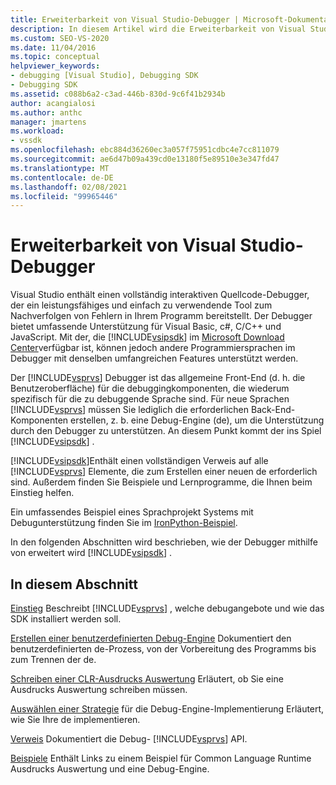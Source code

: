 ```yaml
---
title: Erweiterbarkeit von Visual Studio-Debugger | Microsoft-Dokumentation
description: In diesem Artikel wird die Erweiterbarkeit von Visual Studio-Debugger beschrieben und Links zu Artikeln über Visual Studio-debuggen bereitstellt.
ms.custom: SEO-VS-2020
ms.date: 11/04/2016
ms.topic: conceptual
helpviewer_keywords:
- debugging [Visual Studio], Debugging SDK
- Debugging SDK
ms.assetid: c088b6a2-c3ad-446b-830d-9c6f41b2934b
author: acangialosi
ms.author: anthc
manager: jmartens
ms.workload:
- vssdk
ms.openlocfilehash: ebc884d36260ec3a057f75951cdbc4e7cc811079
ms.sourcegitcommit: ae6d47b09a439cd0e13180f5e89510e3e347fd47
ms.translationtype: MT
ms.contentlocale: de-DE
ms.lasthandoff: 02/08/2021
ms.locfileid: "99965446"
---
```

# <a name="visual-studio-debugger-extensibility"></a>Erweiterbarkeit von Visual Studio-Debugger
Visual Studio enthält einen vollständig interaktiven Quellcode-Debugger, der ein leistungsfähiges und einfach zu verwendende Tool zum Nachverfolgen von Fehlern in Ihrem Programm bereitstellt. Der Debugger bietet umfassende Unterstützung für Visual Basic, c#, C/C++ und JavaScript. Mit der, die [!INCLUDE[vsipsdk](../../extensibility/includes/vsipsdk_md.md)] im [Microsoft Download Center](https://www.microsoft.com/download/details.aspx?id=21835)verfügbar ist, können jedoch andere Programmiersprachen im Debugger mit denselben umfangreichen Features unterstützt werden.

 Der [!INCLUDE[vsprvs](../../code-quality/includes/vsprvs_md.md)] Debugger ist das allgemeine Front-End (d. h. die Benutzeroberfläche) für die debuggingkomponenten, die wiederum spezifisch für die zu debuggende Sprache sind. Für neue Sprachen [!INCLUDE[vsprvs](../../code-quality/includes/vsprvs_md.md)] müssen Sie lediglich die erforderlichen Back-End-Komponenten erstellen, z. b. eine Debug-Engine (de), um die Unterstützung durch den Debugger zu unterstützen. An diesem Punkt kommt der ins Spiel [!INCLUDE[vsipsdk](../../extensibility/includes/vsipsdk_md.md)] .

 [!INCLUDE[vsipsdk](../../extensibility/includes/vsipsdk_md.md)]Enthält einen vollständigen Verweis auf alle [!INCLUDE[vsprvs](../../code-quality/includes/vsprvs_md.md)] Elemente, die zum Erstellen einer neuen de erforderlich sind. Außerdem finden Sie Beispiele und Lernprogramme, die Ihnen beim Einstieg helfen.

 Ein umfassendes Beispiel eines Sprachprojekt Systems mit Debugunterstützung finden Sie im [IronPython-Beispiel](https://www.microsoft.com/download/details.aspx?id=55984).

 In den folgenden Abschnitten wird beschrieben, wie der Debugger mithilfe von erweitert wird [!INCLUDE[vsipsdk](../../extensibility/includes/vsipsdk_md.md)] .

## <a name="in-this-section"></a>In diesem Abschnitt
 [Einstieg](../../extensibility/debugger/getting-started-with-debugger-extensibility.md) Beschreibt [!INCLUDE[vsprvs](../../code-quality/includes/vsprvs_md.md)] , welche debugangebote und wie das SDK installiert werden soll.

 [Erstellen einer benutzerdefinierten Debug-Engine](../../extensibility/debugger/creating-a-custom-debug-engine.md) Dokumentiert den benutzerdefinierten de-Prozess, von der Vorbereitung des Programms bis zum Trennen der de.

 [Schreiben einer CLR-Ausdrucks Auswertung](../../extensibility/debugger/writing-a-common-language-runtime-expression-evaluator.md) Erläutert, ob Sie eine Ausdrucks Auswertung schreiben müssen.

 [Auswählen einer Strategie](../../extensibility/debugger/choosing-a-debug-engine-implementation-strategy.md) für die Debug-Engine-Implementierung Erläutert, wie Sie Ihre de implementieren.

 [Verweis](../../extensibility/debugger/reference/reference-visual-studio-debugging-apis.md) Dokumentiert die Debug- [!INCLUDE[vsprvs](../../code-quality/includes/vsprvs_md.md)] API.

 [Beispiele](../../extensibility/debugger/visual-studio-debugging-samples.md) Enthält Links zu einem Beispiel für Common Language Runtime Ausdrucks Auswertung und eine Debug-Engine.
